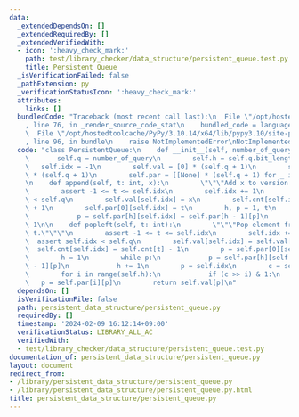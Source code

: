 ```yaml
---
data:
  _extendedDependsOn: []
  _extendedRequiredBy: []
  _extendedVerifiedWith:
  - icon: ':heavy_check_mark:'
    path: test/library_checker/data_structure/persistent_queue.test.py
    title: Persistent Queue
  _isVerificationFailed: false
  _pathExtension: py
  _verificationStatusIcon: ':heavy_check_mark:'
  attributes:
    links: []
  bundledCode: "Traceback (most recent call last):\n  File \"/opt/hostedtoolcache/PyPy/3.10.14/x64/lib/pypy3.10/site-packages/onlinejudge_verify/documentation/build.py\"\
    , line 76, in _render_source_code_stat\n    bundled_code = language.bundle(\n\
    \  File \"/opt/hostedtoolcache/PyPy/3.10.14/x64/lib/pypy3.10/site-packages/onlinejudge_verify/languages/python.py\"\
    , line 96, in bundle\n    raise NotImplementedError\nNotImplementedError\n"
  code: "class PersistentQueue:\n    def __init__(self, number_of_query: int):\n \
    \       self.q = number_of_query\n        self.h = self.q.bit_length()\n     \
    \   self.idx = -1\n        self.val = [0] * (self.q + 1)\n        self.cnt = [0]\
    \ * (self.q + 1)\n        self.par = [[None] * (self.q + 1) for _ in range(self.h)]\n\
    \n    def append(self, t: int, x):\n        \"\"\"Add x to version t.\"\"\"\n\
    \        assert -1 <= t <= self.idx\n        self.idx += 1\n        assert self.idx\
    \ < self.q\n        self.val[self.idx] = x\n        self.cnt[self.idx] = self.cnt[t]\
    \ + 1\n        self.par[0][self.idx] = t\n        h, p = 1, t\n        while p:\n\
    \            p = self.par[h][self.idx] = self.par[h - 1][p]\n            h +=\
    \ 1\n\n    def popleft(self, t: int):\n        \"\"\"Pop element from version\
    \ t.\"\"\"\n        assert -1 <= t <= self.idx\n        self.idx += 1\n      \
    \  assert self.idx < self.q\n        self.val[self.idx] = self.val[t]\n      \
    \  self.cnt[self.idx] = self.cnt[t] - 1\n        p = self.par[0][self.idx] = self.par[0][t]\n\
    \        h = 1\n        while p:\n            p = self.par[h][self.idx] = self.par[h\
    \ - 1][p]\n            h += 1\n        p = self.idx\n        c = self.cnt[p]\n\
    \        for i in range(self.h):\n            if (c >> i) & 1:\n             \
    \   p = self.par[i][p]\n        return self.val[p]\n"
  dependsOn: []
  isVerificationFile: false
  path: persistent_data_structure/persistent_queue.py
  requiredBy: []
  timestamp: '2024-02-09 16:12:14+09:00'
  verificationStatus: LIBRARY_ALL_AC
  verifiedWith:
  - test/library_checker/data_structure/persistent_queue.test.py
documentation_of: persistent_data_structure/persistent_queue.py
layout: document
redirect_from:
- /library/persistent_data_structure/persistent_queue.py
- /library/persistent_data_structure/persistent_queue.py.html
title: persistent_data_structure/persistent_queue.py
---
```

